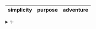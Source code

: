| simplicity | purpose | adventure |
| :--------: | :-----: | :-------: |

<details>
  <summary>✨</summary>
  These words are chosen at random each day. New words will appear here tomorrow morning.
</details>
